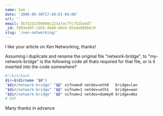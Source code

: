 ```yaml
---
name: Sam -
date: '2008-09-30T17:48:01-04:00'
url: ''
email: 5b75231350098c223afac7fc7525add7
_id: 7893e38f-cb5b-4bd0-8dc6-92ada880b6c9
slug: '/xen-networking/'
---
```


I like your article on Xen Networking, thanks!

Assuming i duplicate and rename the original file "network-bridge", to
"my-network-bridge" is the following code all thats required for that file, or
is it inserted into the code somewhere?

```bash
#!/bin/bash
dir=$(dirname "$0")
"$dir/network-bridge" "$@" vifnum=0 netdev=eth0   bridge=lan
"$dir/network-bridge" "$@" vifnum=1 netdev=eth1   bridge=wan
"$dir/network-bridge" "$@" vifnum=2 netdev=dummy0 bridge=dmz
# EOF
```

Many thanks in advance
